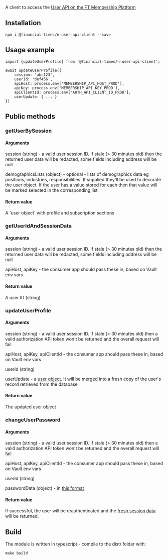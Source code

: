 A client to access the [User API on the FT Membership Platform](https://developer.ft.com/portal/docs-membership-platform-api)

## Installation

```
npm i @financial-times/n-user-api-client --save
```

## Usage example

```
import {updateUserProfile} from '@financial-times/n-user-api-client';

await updateUserProfile({
    session: 'abc123',
    userId: 'def456',
    apiHost: process.env['MEMBERSHIP_API_HOST_PROD'],
    apiKey: process.env['MEMBERSHIP_API_KEY_PROD'],
    apiClientId: process.env['AUTH_API_CLIENT_ID_PROD'],
    userUpdate: { ... }
})

```

## Public methods

### getUserBySession
#### Arguments

session (string) - a valid user session ID. If stale (> 30 minutes old) then the returned user data will be redacted, some fields including address will be null

demographicsLists (object) - optional - lists of demographics data eg positions, industries, responsibilities. If supplied they'll be used to decorate the user object. If the user has a value stored for each then that value will be marked selected in the corresponding list

#### Return value

A 'user object' with profile and subscription sections

### getUserIdAndSessionData
#### Arguments

session (string) - a valid user session ID. If stale (> 30 minutes old) then the returned user data will be redacted, some fields including address will be null

apiHost, apiKey - the consumer app should pass these in, based on Vault env vars

#### Return value

A user ID (string)

### updateUserProfile
#### Arguments

session (string) - a valid user session ID. If stale (> 30 minutes old) then a valid authorization API token won't be returned and the overall request will fail

apiHost, apiKey, apiClientId - the consumer app should pass these in, based on Vault env vars

userId (string)

userUpdate - a [user object](https://developer.ft.com/portal/docs-membership-platform-api-user-profile-request-resource). It will be merged into a fresh copy of the user's record retrieved from the database

#### Return value

The updated user object

### changeUserPassword

#### Arguments
session (string) - a valid user session ID. If stale (> 30 minutes old) then a valid authorization API token won't be returned and the overall request will fail

apiHost, apiKey, apiClientId - the consumer app should pass these in, based on Vault env vars

userId (string)

passwordData (object) - in [this format](https://developer.ft.com/portal/docs-membership-platform-api-user-api-post-users-userid-credentials-change-password)

#### Return value

If successful, the user will be reauthenticated and the [fresh session data](https://github.com/Financial-Times/secure-login-api/blob/master/swagger.yaml#L183) will be returned.

## Build

The module is written in typescript - compile to the dist/ folder with: 

```
make build
```